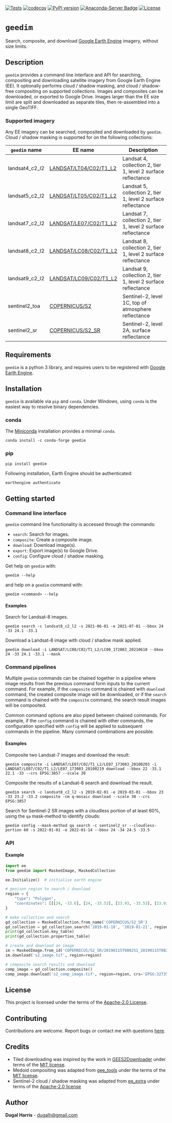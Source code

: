 [comment]: <> ([![Publish]&#40;https://github.com/dugalh/geedim/actions/workflows/publish-pypi.yml/badge.svg&#41;]&#40;https://github.com/dugalh/geedim/actions/workflows/publish-pypi.yml&#41;)
[![Tests](https://github.com/dugalh/geedim/actions/workflows/run-unit-tests.yml/badge.svg)](https://github.com/dugalh/geedim/actions/workflows/run-unit-tests.yml)
[![codecov](https://codecov.io/gh/dugalh/geedim/branch/main/graph/badge.svg?token=69GZNQ3TI3)](https://codecov.io/gh/dugalh/geedim)
[![PyPI version](https://badge.fury.io/py/geedim.svg)](https://badge.fury.io/py/geedim)
[![Anaconda-Server Badge](https://anaconda.org/conda-forge/geedim/badges/version.svg)](https://anaconda.org/conda-forge/geedim)
[![License](https://img.shields.io/badge/License-Apache%202.0-blue.svg)](https://opensource.org/licenses/Apache-2.0)

# `geedim`
Search, composite, and download [Google Earth Engine](https://earthengine.google.com/) imagery, without size limits. 

## Description
`geedim` provides a command line interface and API for searching, compositing and downloading satellite imagery from Google Earth Engine (EE).  It optionally performs cloud / shadow masking, and cloud / shadow-free compositing on supported collections.  Images and composites can be downloaded, or exported to Google Drive.  Images larger than the EE size limit are split and downloaded as separate tiles, then re-assembled into a single GeoTIFF.   

### Supported imagery
Any EE imagery can be searched, composited and downloaded by `geedim`.  Cloud / shadow masking is supported for on the following collections:

`geedim` name | EE name| Description
---------|-----------|------------
landsat4_c2_l2 | [LANDSAT/LT04/C02/T1_L2](https://developers.google.com/earth-engine/datasets/catalog/LANDSAT_LT04_C02_T1_L2) | Landsat 4, collection 2, tier 1, level 2 surface reflectance 
landsat5_c2_l2 | [LANDSAT/LT05/C02/T1_L2](https://developers.google.com/earth-engine/datasets/catalog/LANDSAT_LT05_C02_T1_L2) | Landsat 5, collection 2, tier 1, level 2 surface reflectance 
landsat7_c2_l2 | [LANDSAT/LE07/C02/T1_L2](https://developers.google.com/earth-engine/datasets/catalog/LANDSAT_LE07_C02_T1_L2) | Landsat 7, collection 2, tier 1, level 2 surface reflectance 
landsat8_c2_l2 | [LANDSAT/LC08/C02/T1_L2](https://developers.google.com/earth-engine/datasets/catalog/LANDSAT_LC08_C02_T1_L2) | Landsat 8, collection 2, tier 1, level 2 surface reflectance 
landsat9_c2_l2 | [LANDSAT/LC09/C02/T1_L2](https://developers.google.com/earth-engine/datasets/catalog/LANDSAT_LC09_C02_T1_L2) | Landsat 9, collection 2, tier 1, level 2 surface reflectance 
sentinel2_toa | [COPERNICUS/S2](https://developers.google.com/earth-engine/datasets/catalog/COPERNICUS_S2) | Sentinel-2, level 1C, top of atmosphere reflectance 
sentinel2_sr | [COPERNICUS/S2_SR](https://developers.google.com/earth-engine/datasets/catalog/COPERNICUS_S2_SR) | Sentinel-2, level 2A, surface reflectance

## Requirements
`geedim` is a python 3 library, and requires users to be registered with [Google Earth Engine](https://signup.earthengine.google.com).

## Installation
`geedim` is available via `pip` and `conda`.  Under Windows, using `conda` is the easiest way to resolve binary dependencies. 
### conda
The [Miniconda](https://docs.conda.io/en/latest/miniconda.html) installation provides a minimal `conda`.
```shell
conda install -c conda-forge geedim
```
### pip
```shell
pip install geedim
```

Following installation, Earth Engine should be authenticated:  
```shell
earthengine authenticate
```

## Getting started
### Command line interface
`geedim` command line functionality is accessed through the commands:
* `search`: Search for images.
* `composite`: Create a composite image.
* `download`: Download image(s).
* `export`: Export image(s) to Google Drive.
* `config`: Configure cloud / shadow masking.

Get help on `geedim` with:
```
geedim --help
```
and help on a `geedim` command with:
```
geedim <command> --help
```

#### Examples
Search for Landsat-8 images.
```shell
geedim search -c landsat8_c2_l2 -s 2021-06-01 -e 2021-07-01 --bbox 24 -33 24.1 -33.1
```
Download a Landsat-8 image with cloud / shadow mask applied.
```shell
geedim download -i LANDSAT/LC08/C02/T1_L2/LC08_172083_20210610 --bbox 24 -33 24.1 -33.1 --mask
```

### Command pipelines
Multiple `geedim` commands can be chained together in a pipeline where  image results from the previous command form inputs to the current command.  For example, if the `composite` command is chained with `download` command, the created composite image will be downloaded, or if the `search` command is chained with the `composite` command, the search result images will be composited.  

Common command options are also piped between chained commands.  For example, if the `config` command is chained with other commands, the configuration specified with `config` will be applied to subsequent commands in the pipeline.  Many command combinations are possible.

#### Examples
Composite two Landsat-7 images and download the result:
```shell
geedim composite -i LANDSAT/LE07/C02/T1_L2/LE07_173083_20100203 -i LANDSAT/LE07/C02/T1_L2/LE07_173083_20100219 download --bbox 22 -33.1 22.1 -33 --crs EPSG:3857 --scale 30
```
Composite the results of a Landsat-8 search and download the result.
```shell
geedim search -c landsat8_c2_l2 -s 2019-02-01 -e 2019-03-01 --bbox 23 -33 23.2 -33.2 composite -cm q-mosaic download --scale 30 --crs EPSG:3857
```
Search for Sentinel-2 SR images with a cloudless portion of at least 60%, using the `qa` mask-method to identify clouds:
```shell
geedim config --mask-method qa search -c sentinel2_sr --cloudless-portion 60 -s 2022-01-01 -e 2022-01-14 --bbox 24 -34 24.5 -33.5
```


### API
#### Example

```python
import ee
from geedim import MaskedImage, MaskedCollection

ee.Initialize()  # initialise earth engine

# geojson region to search / download
region = {
    "type": "Polygon",
    "coordinates": [[[24, -33.6], [24, -33.53], [23.93, -33.53], [23.93, -33.6], [24, -33.6]]]
}

# make collection and search
gd_collection = MaskedCollection.from_name('COPERNICUS/S2_SR')
gd_collection = gd_collection.search('2019-01-10', '2019-01-21', region)
print(gd_collection.key_table)
print(gd_collection.properties_table)

# create and download an image
im = MaskedImage.from_id('COPERNICUS/S2_SR/20190115T080251_20190115T082230_T35HKC')
im.download('s2_image.tif', region=region)

# composite search results and download
comp_image = gd_collection.composite()
comp_image.download('s2_comp_image.tif', region=region, crs='EPSG:32735', scale=30)
```


## License
This project is licensed under the terms of the [Apache-2.0 License](LICENSE).

## Contributing
Contributions are welcome.  Report bugs or contact me with questions [here](https://github.com/dugalh/geedim/issues).

## Credits
- Tiled downloading was inspired by the work in [GEES2Downloader](https://github.com/cordmaur/GEES2Downloader) under terms of the [MIT license](https://github.com/cordmaur/GEES2Downloader/blob/main/LICENSE). 
- Medoid compositing was adapted from [gee_tools](https://github.com/gee-community/gee_tools) under the terms of the [MIT license](https://github.com/gee-community/gee_tools/blob/master/LICENSE).
- Sentinel-2 cloud / shadow masking was adapted from [ee_extra](https://github.com/r-earthengine/ee_extra) under terms of the [Apache-2.0 license](https://github.com/r-earthengine/ee_extra/blob/master/LICENSE)

## Author
**Dugal Harris** - [dugalh@gmail.com](mailto:dugalh@gmail.com)

